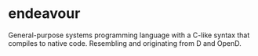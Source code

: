 # endeavour
General-purpose systems programming language with a C-like syntax that compiles to native code. Resembling and originating from D and OpenD.
